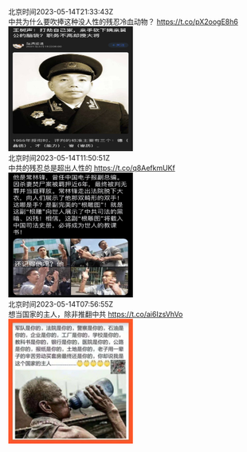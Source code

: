 北京时间2023-05-14T21:33:43Z<br>中共为什么要吹捧这种没人性的残忍冷血动物？ https://t.co/pX2oogE8h6<br><img src='/temp/2023/1657740978113970176_0.jpg' width='250' height='250'><br>北京时间2023-05-14T11:50:51Z<br>中共的残忍总是超出人性的 https://t.co/q8AefkmUKf<br><img src='/temp/2023/1657594298211115008_0.jpg' width='250' height='250'><br>北京时间2023-05-14T07:56:55Z<br>想当国家的主人，除非推翻中共 https://t.co/ai6IzsVhVo<br><img src='/temp/2023/1657535425358057474_0.jpg' width='250' height='250'><br>
